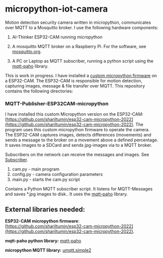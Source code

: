 # micropython-iot-camera

Motion detection security camera written in micropython, communicates over MQTT to a Mosquitto broker. I use the following hardware components: 
 
1. AI-Thinker ESP32-CAM running micropython

2. A mosquitto MQTT broker on a Raspberry Pi. For the software, see [mosquitto.org](mosquitto.org).

3. A PC or Laptop as MQTT subscriber, running a python script using the [mqtt-paho](https://pypi.org/project/paho-mqtt/) library.

This is work in progress. I have installed a [custom micropython firmware](https://github.com/shariltumin/esp32-cam-micropython-2022) on a ESP32-CAM. 
The ESP32-CAM is responsible for motion detection, capturing images, message & file transfer over MQTT.
This repository contains the following directories:

### MQTT-Publisher-ESP32CAM-micropython
I have installed this custom Micropython version on the ESP32-CAM: [https://github.com/shariltumin/esp32-cam-micropython-2022](https://github.com/shariltumin/esp32-cam-micropython-2022). 
The program uses this custom micropython firmware to operate the camera.  
The ESP32-CAM captures images, detects differences (movements) and sends a message to the broker on a movement above a defined percentage. It saves images to a SDCard and sends jpg-images via to a MQTT broker. 

Subscribers on the network can receive the messages and images. See [Subscriber][1].

1. cam.py - main program
2. config.py - camera configuration parameters
3. main.py - starts the cam.py script

[1]:Subscriber
Contains a Python MQTT subscriber script. It listens for MQTT-Messages and saves *.jpg images to disk.. It uses the [mqtt-paho](https://pypi.org/project/paho-mqtt/) library.

## External libraries needed:

__ESP32-CAM micropython firmware__: 
[https://github.com/shariltumin/esp32-cam-micropython-2022](https://github.com/shariltumin/esp32-cam-micropython-2022). 

__mqtt-paho python library:__
[mqtt-paho](https://pypi.org/project/paho-mqtt/)

__micropython MQTT library:__
[umqtt.simple2](https://github.com/fizista/micropython-umqtt.simple2)

